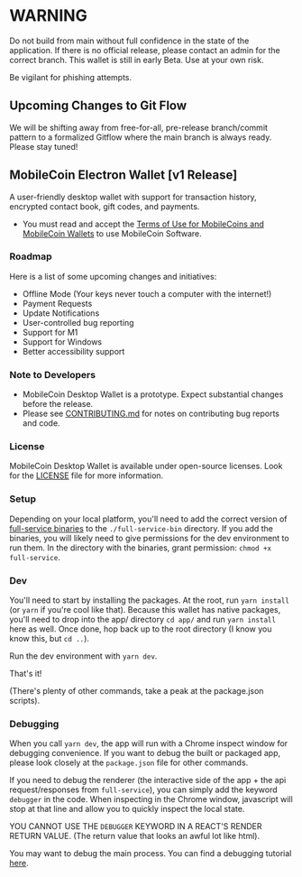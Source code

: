 # WARNING

Do not build from main without full confidence in the state of the application. If there is no official release, please contact an admin for the correct branch. This wallet is still in early Beta. Use at your own risk.

Be vigilant for phishing attempts.

## Upcoming Changes to Git Flow

We will be shifting away from free-for-all, pre-release branch/commit pattern to a formalized Gitflow where the main branch is always ready. Please stay tuned!

## MobileCoin Electron Wallet [v1 Release]

A user-friendly desktop wallet with support for transaction history, encrypted contact book, gift codes, and payments.

- You must read and accept the [Terms of Use for MobileCoins and MobileCoin Wallets](./TERMS-OF-USE.md) to use MobileCoin Software.

### Roadmap

Here is a list of some upcoming changes and initiatives:

- Offline Mode (Your keys never touch a computer with the internet!)
- Payment Requests 
- Update Notifications
- User-controlled bug reporting
- Support for M1
- Support for Windows
- Better accessibility support

### Note to Developers

- MobileCoin Desktop Wallet is a prototype. Expect substantial changes before the release.
- Please see [CONTRIBUTING.md](./CONTRIBUTING.md) for notes on contributing bug reports and code.

### License

MobileCoin Desktop Wallet is available under open-source licenses. Look for the [LICENSE](./LICENSE) file for more information.

### Setup

Depending on your local platform, you'll need to add the correct version of [full-service binaries](https://github.com/mobilecoinofficial/full-service/releases/tag/v1.0.0-pre.8) to the `./full-service-bin` directory. If you add the binaries, you will likely need to give permissions for the dev environment to run them. In the directory with the binaries, grant permission: `chmod +x full-service`.

### Dev

You'll need to start by installing the packages. At the root, run `yarn install` (or `yarn` if you're cool like that). Because this wallet has native packages, you'll need to drop into the app/ directory `cd app/` and run `yarn install` here as well. Once done, hop back up to the root directory (I know you know this, but `cd ..`).

Run the dev environment with `yarn dev`.

That's it!

(There's plenty of other commands, take a peak at the package.json scripts).

### Debugging

When you call `yarn dev`, the app will run with a Chrome inspect window for debugging convenience. If you want to debug the built or packaged app, please look closely at the `package.json` file for other commands.

If you need to debug the renderer (the interactive side of the app + the api request/responses from `full-service`), you can simply add the keyword `debugger` in the code. When inspecting in the Chrome window, javascript will stop at that line and allow you to quickly inspect the local state.

YOU CANNOT USE THE `DEBUGGER` KEYWORD IN A REACT'S RENDER RETURN VALUE. (The return value that looks an awful lot like html).

You may want to debug the main process. You can find a debugging tutorial [here](https://www.electronjs.org/docs/tutorial/debugging-main-process).
